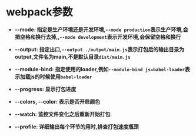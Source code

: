# webpack参数

- **--mode: 指定是生产环境还是开发环境,`--mode production`表示生产环境,会把空格和换行去掉,,`--mode development`表示开发环境,会保留空格和换行**

- **--output: 指定出口,`--output ./output/main.js`表示打包后的输出目录为output,文件名为main,不是默认目录`dist/main.js`**

- **--module-bind: 指定使用的loader,例如`--module-bind js=babel-loader`表示加载js的时候使用`babel-loader`**

- **--progress: 显示打包进度**

- **--colors, --color: 表示是否开启颜色**

- **--watch: 监控文件变化之后重新开始打包**:

- **--profile: 详细输出每个环节的用时,排查打包速度瓶颈**
